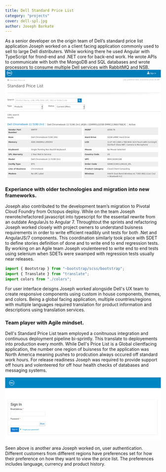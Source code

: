 ```yaml
---
title: Dell Standard Price List
category: "projects"
cover: dell-spl.jpg
author: Joseph Barkate
---
```


As a senior developer on the origin team of Dell’s standard price list application Joseph worked on a client facing application commonly used to sell to large Dell distributers.  While working there he used Angular with TypeScript for frond-end and .NET core for back-end work. He wrote APIs to communicate with both the MongoDB and SQL databases and wrote processors to consume multiple Dell services with RabbitMQ and NSB.  
![unsplash.com](./dell-spl.jpg)

### Experiance with older technologies and migration into new frameworks.

Joseph also contributed to the development team’s migration to Pivotal Cloud Foundry from Octopus deploy. While on the team Joseph rewrote/refactored javascript into typescript for the essentail rewrite from an outdate AngularJs to Angular 7.  Throughtout the sprints and refactoring Joseph worked closely with project owners to understand buisness requirements in order to write efficient readibly unit tests for both .Net and AngularJS/7 components.  This coordination similarly took place with SDET to define stories definition of done and to write end to end regression tests. By working on an Agile team Joseph voulenteered to write end to end tests using selenium when SDETs were swamped with regression tests usually near releases.


```javascript
import { Bootstrap } from "~bootstrap/scss/bootstrap";
import { Translate } from "translate";
import colors from "./colors";
```

For user interface deisgns Joseph worked alongside Dell's UX team to create responsive components using custom in house components, themes, and colors.  Being a global facing application, multiple countries/regions with multiple languages required translation for product information and descriptions using translation services. 

### Team player with Agile mindset.

Dell's Standard Price List team employed a conitnuous integration and continuous deployment pipeline bi-sprintly.  This translate to deployements into production every month.  While Dell's Price List is a Global clientfacing application, the number one region of buisness for the application was North America meaning pushes to prodcution always occured off standard work hours.  For release readiness Joseph was required to provide support off hours and volenteered for off hour health checks of databases and messaging systems.

![test](./dell-signin.png)

Seen above is another area Joseph worked on, user authentication.  Different customers from different regions have preferences set for how their preference on how they want to view the price list.  The preferences includes language, currency and product history.
